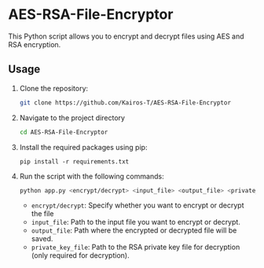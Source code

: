 # AES-RSA-File-Encryptor


This Python script allows you to encrypt and decrypt files using AES and RSA encryption.

## Usage

1. Clone the repository:

   ```bash
   git clone https://github.com/Kairos-T/AES-RSA-File-Encryptor
   ```

2. Navigate to the project directory
    ```bash
    cd AES-RSA-File-Encryptor
    ```

3. Install the required packages using pip:
    ```
    pip install -r requirements.txt
    ```

4. Run the script with the following commands:
    ```bash
    python app.py <encrypt/decrypt> <input_file> <output_file> <private_key_file>
    ```
    - `encrypt/decrypt`: Specify whether you want to encrypt or decrypt the file
    - `input_file`: Path to the input file you want to encrypt or decrypt.
    - `output_file`: Path where the encrypted or decrypted file will be saved.
    - `private_key_file`:  Path to the RSA private key file for decryption (only required for decryption).
